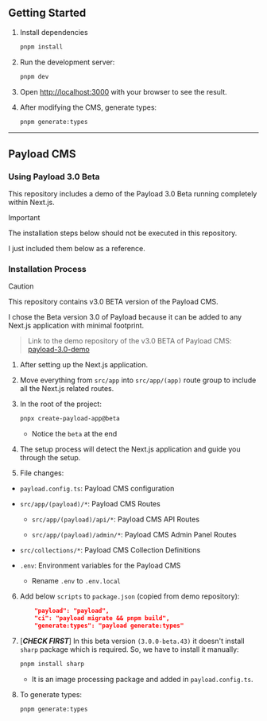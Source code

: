 ## Getting Started

1. Install dependencies

   ```bash
   pnpm install
   ```

2. Run the development server:

   ```bash
   pnpm dev
   ```

3. Open [http://localhost:3000](http://localhost:3000) with your browser to see the result.

4. After modifying the CMS, generate types:

   ```bash
   pnpm generate:types
   ```

---

## Payload CMS

### Using Payload 3.0 Beta

This repository includes a demo of the Payload 3.0 Beta running completely within Next.js.

> [!IMPORTANT]
> The installation steps below should not be executed in this repository.
>
> I just included them below as a reference.

### Installation Process

> [!CAUTION]
> This repository contains v3.0 BETA version of the Payload CMS.
>
> I chose the Beta version 3.0 of Payload because it can be added to any Next.js application with minimal footprint.

> Link to the demo repository of the v3.0 BETA of Payload CMS: [payload-3.0-demo
> ](https://github.com/payloadcms/payload-3.0-demo)

1. After setting up the Next.js application.

2. Move everything from `src/app` into `src/app/(app)` route group to include all the Next.js related routes.

3. In the root of the project:

   ```bash
   pnpx create-payload-app@beta
   ```

   - Notice the `beta` at the end

4. The setup process will detect the Next.js application and guide you through the setup.

5. File changes:

- `payload.config.ts`: Payload CMS configuration

- `src/app/(payload)/*`: Payload CMS Routes

  - `src/app/(payload)/api/*`: Payload CMS API Routes

  - `src/app/(payload)/admin/*`: Payload CMS Admin Panel Routes

- `src/collections/*`: Payload CMS Collection Definitions

- `.env`: Environment variables for the Payload CMS

  - Rename `.env` to `.env.local`

6. Add below `scripts` to `package.json` (copied from demo repository):

   ```json
       "payload": "payload",
       "ci": "payload migrate && pnpm build",
       "generate:types": "payload generate:types"
   ```

7. [_**CHECK FIRST**_] In this beta version `(3.0.0-beta.43)` it doesn't install `sharp` package which is required. So, we have to install it manually:

   ```bash
   pnpm install sharp
   ```

   - It is an image processing package and added in `payload.config.ts`.

8. To generate types:

   ```bash
   pnpm generate:types
   ```
